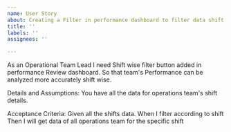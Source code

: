 ```yaml
---
name: User Story
about: Creating a Filter in performance dashboard to filter data shift wise
title: ''
labels: ''
assignees: ''

---
```


As an Operational Team Lead
 I need Shift wise filter button added in performance Review dashboard. 
 So that team's Performance can be analyzed more accurately shift wise.
   
 Details and Assumptions:
  You have all the data for operations team's shift details.
   
 Acceptance Criteria:
 Given all the shifts data.
 When I filter according to shift
 Then I will get data of all operations team for the specific shift
